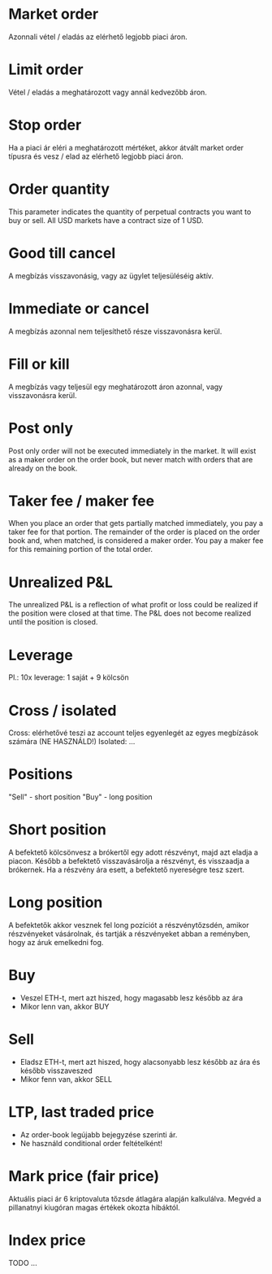 
# Market order
  Azonnali vétel / eladás az elérhető legjobb piaci áron.

# Limit order
  Vétel / eladás a meghatározott vagy annál kedvezőbb áron.

# Stop order
  Ha a piaci ár eléri a meghatározott mértéket, akkor átvált market order típusra
  és vesz / elad az elérhető legjobb piaci áron.

# Order quantity
  This parameter indicates the quantity of perpetual contracts you want to buy or sell.
  All USD markets have a contract size of 1 USD.

# Good till cancel
  A megbízás visszavonásig, vagy az ügylet teljesüléséig aktív.

# Immediate or cancel
  A megbízás azonnal nem teljesíthető része visszavonásra kerül.

# Fill or kill
  A megbízás vagy teljesül egy meghatározott áron azonnal, vagy visszavonásra kerül.

# Post only
  Post only order will not be executed immediately in the market.
  It will exist as a maker order on the order book, but never match with orders
  that are already on the book.

# Taker fee / maker fee
  When you place an order that gets partially matched immediately,
  you pay a taker fee for that portion.
  The remainder of the order is placed on the order book and, when matched,
  is considered a maker order.
  You pay a maker fee for this remaining portion of the total order.

# Unrealized P&L
  The unrealized P&L is a reflection of what profit or loss could be realized if
  the position were closed at that time.
  The P&L does not become realized until the position is closed.

# Leverage
  Pl.: 10x leverage: 1 saját + 9 kölcsön

# Cross / isolated
  Cross:    elérhetővé teszi az account teljes egyenlegét az egyes megbízások számára (NE HASZNÁLD!)
  Isolated: ...

# Positions
  "Sell" - short position
  "Buy"  - long position

# Short position
  A befektető kölcsönvesz a brókertől egy adott részvényt, majd azt eladja a piacon.
  Később a befektető visszavásárolja a részvényt, és visszaadja a brókernek.
  Ha a részvény ára esett, a befektető nyereségre tesz szert.

# Long position
  A befektetők akkor vesznek fel long pozíciót a részvénytőzsdén, amikor részvényeket vásárolnak,
  és tartják a részvényeket abban a reményben, hogy az áruk emelkedni fog.

# Buy
  - Veszel ETH-t, mert azt hiszed, hogy magasabb lesz később az ára
  - Mikor lenn van, akkor BUY

# Sell
  - Eladsz ETH-t, mert azt hiszed, hogy alacsonyabb lesz később az ára és később visszaveszed
  - Mikor fenn van, akkor SELL

# LTP, last traded price
  - Az order-book legújabb bejegyzése szerinti ár.
  - Ne használd conditional order feltételként!

# Mark price (fair price)
  Aktuális piaci ár 6 kriptovaluta tőzsde átlagára alapján kalkulálva.
  Megvéd a pillanatnyi kiugóran magas értékek okozta hibáktól.

# Index price
  TODO ...
